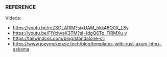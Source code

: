 ### REFERENCE 
Videos: 
- https://youtu.be/rcZSOLAI1lM?si=UAM_hkk48Q0X_L8y
- https://youtu.be/FlYchvaK3TM?si=IdgQ6Tp_FiRMXu_v
- https://tailwindcss.com/blog/standalone-cli
- https://www.joeymckenzie.tech/blog/templates-with-rust-axum-htmx-askama